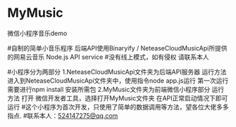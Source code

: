 # MyMusic
微信小程序音乐demo

#自制的简单小音乐程序 后端API使用Binaryify / NeteaseCloudMusicApi所提供的网易云音乐 Node.js API service
#没有线上模式，如有侵权 请联系本人

#小程序分为两部分
  1.NeteaseCloudMusicApi文件夹为后端API服务器 
    运行方法 进入到NeteaseCloudMusicApi文件夹中，使用指令node app.js运行
    第一次运行需要进行npm install 安装所需包
  2.MyMusic文件夹为前端微信小程序部分
    运行方法 打开 微信开发者工具，选择打开MyMusic文件夹
    在API正常启动情况下即可运行
#这个小程序为首次开发，只使用了简单的数据调用等方法，望各位大佬多多指点.
#联系本人：524147275@qq.com
